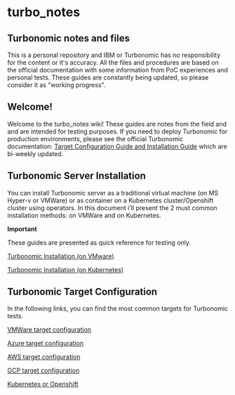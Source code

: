 # turbo_notes

## Turbonomic notes and files
This is a personal repository and IBM or Turbonomic has no responsibility for the content or it's accuracy.
All the files and procedures are based on the official documentation with some information from PoC experiences and personal tests.
These guides are constantly being updated, so please consider it as "working progress".

## Welcome!
Welcome to the turbo_notes wiki! These guides are notes from the field and and are intended for testing purposes.
If you need to deploy Turbonomic for production environments, please see the official Turbonomic documentation: [Target Configuration Guide and Installation Guide](https://docs.turbonomic.com/) which are bi-weekly updated.

## Turbonomic Server Installation
You can install Turbonomic server as a traditional virtual machine (on MS Hyper-v or VMWare) or as container on a Kubernetes cluster/Openshift cluster using operators.
In this document i'll present the 2 must common installation methods: on VMWare and on Kubernetes.

**Important**

These guides are presented as quick reference for testing only.

[Turbonomic Installation (on VMware)](https://github.com/lballesterosm/turbo_notes/wiki/Turbonomic-on-VMWare)

[Turbonomic Installation (on Kubernetes)](https://github.com/lballesterosm/turbo_notes/wiki/Turbonomic-on-k8s)


## Turbonomic Target Configuration

In the following links, you can find the most common targets for Turbonomic tests.

[VMWare target configuration](https://github.com/lballesterosm/turbo_notes/wiki/VMWare)

[Azure target configuration](https://github.com/lballesterosm/turbo_notes/wiki/Azure)

[AWS target configuration](https://github.com/lballesterosm/turbo_notes/wiki/AWS)

[GCP target configuration](https://github.com/lballesterosm/turbo_notes/wiki/GCP)

[Kubernetes or Openshift](https://github.com/lballesterosm/turbo_notes/wiki/Kubernetes-or-Openshift)

